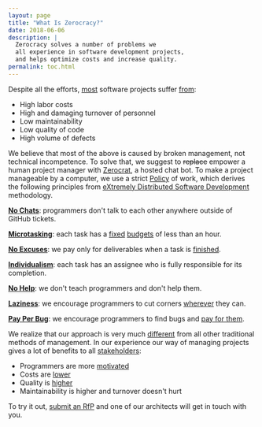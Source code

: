 ```yaml
---
layout: page
title: "What Is Zerocracy?"
date: 2018-06-06
description: |
  Zerocracy solves a number of problems we
  all experience in software development projects,
  and helps optimize costs and increase quality.
permalink: toc.html
---
```


Despite all the efforts,
[most](https://www.projectsmart.co.uk/white-papers/chaos-report.pdf)
software projects suffer
[from](https://www.infoq.com/articles/software-failure-reasons):

  * High labor costs
  * High and damaging turnover of personnel
  * Low maintainability
  * Low quality of code
  * High volume of defects

We believe that most of the above is caused by broken
management, not technical incompetence. To solve that, we
suggest to <del>replace</del> empower a human project manager with
[Zerocrat](http://www.yegor256.com/2018/03/21/zerocracy-announcement.html),
a hosted chat bot.
To make a project manageable by a computer, we use a strict
[Policy](/policy.html) of work, which derives the following principles from
[eXtremely Distributed Software Development](http://www.xdsd.org) methodology.

[**No Chats**](http://www.yegor256.com/2014/10/07/stop-chatting-start-coding.html):
programmers don't talk to each other anywhere outside of GitHub tickets.

[**Microtasking**](http://www.yegor256.com/2017/11/28/microtasking.html):
each task has a [fixed](http://www.yegor256.com/2018/01/09/micro-budgeting.html)
[budgets](http://www.zerocracy.com/policy.html#4) of less than an hour.

[**No Excuses**](http://www.yegor256.com/2014/04/13/no-obligations-principle.html):
we pay only for deliverables when a task is
[finished](http://www.yegor256.com/2014/04/15/definition-of-done.html).

[**Individualism**](http://www.yegor256.com/2014/11/24/principles-of-bug-tracking.html):
each task has an assignee who is fully responsible for its completion.

[**No Help**](http://www.yegor256.com/2015/02/16/it-is-not-a-school.html):
we don't teach programmers and don't help them.

[**Laziness**](http://www.yegor256.com/2015/01/15/how-to-cut-corners.html):
we encourage programmers to cut corners
[wherever](http://www.yegor256.com/2018/03/06/speed-vs-quality.html)
they can.

[**Pay Per Bug**](http://www.yegor256.com/2014/04/13/bugs-are-welcome.html):
we encourage programmers to find bugs and [pay for them](http://www.zerocracy.com/policy.html#29).

We realize that our approach is very much
[different](http://www.yegor256.com/2014/04/17/how-xdsd-is-different.html) from all other
traditional methods of management. In our experience
our way of managing projects gives a lot of benefits to
all [stakeholders](http://www.yegor256.com/2016/07/10/software-project-roles.html):

  * Programmers are more [motivated](http://www.yegor256.com/2017/09/19/what-motivates-me.html)
  * Costs are [lower](http://www.yegor256.com/2014/04/11/cost-of-loc.html)
  * Quality is [higher](http://www.yegor256.com/2016/08/05/distributed-teams-are-higher-quality.html)
  * Maintainability is higher and turnover doesn't hurt

To try it out, [submit an RfP](https://www.0crat.com/rfp)
and one of our architects will get in touch with you.
